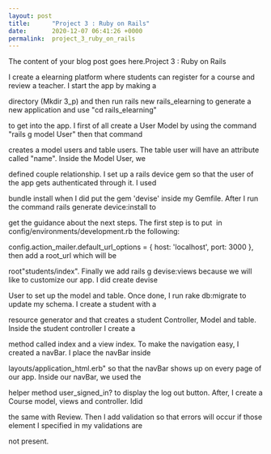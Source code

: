 ```yaml
---
layout: post
title:      "Project 3 : Ruby on Rails"
date:       2020-12-07 06:41:26 +0000
permalink:  project_3_ruby_on_rails
---
```



The content of your blog post goes here.Project 3 : Ruby on Rails

I create a elearning platform where students can register for a course and review a teacher. I start the app by making a 

directory (Mkdir 3_p) and then run rails new rails_elearning to generate a new application and use "cd rails_elearning"

to get into the app. I first of all create a User Model by using the command "rails g model User" then that command 

creates a model users and table users. The table user will have an attribute called "name". Inside the Model User, we 

defined couple relationship. I set up a rails device gem so that the user of the app gets authenticated through it. I used 

bundle install when I did put the gem 'devise' inside my Gemfile. After I run the command rails generate device:install to 

get the guidance about the next steps. The first step is to put  in config/environments/development.rb the following:

config.action_mailer.default_url_options = { host: 'localhost', port: 3000 }, then add a root_url which will be 

root"students/index". Finally we add rails g devise:views because we will like to customize our app. I did create devise 

User to set up the model and table. Once done, I run rake db:migrate to update my schema. I create a student with a 

resource generator and that creates a student Controller, Model and table. Inside the student controller I create a 

method called index and a view index. To make the navigation easy, I created a navBar. I place the navBar inside 

layouts/application_html.erb" so that the navBar shows up on every page of our app. Inside our navBar, we used the 

helper method user_signed_in? to display the log out button. After, I create a Course model, views and controller. Idid 

the same with Review. Then I add validation so that errors will occur if those element I specified in my validations are 

not present.
			



